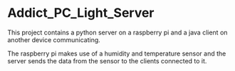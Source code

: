 # Addict_PC_Light_Server

This project contains a python server on a raspberry pi and a java client on another device communicating.

The raspberry pi makes use of a humidity and temperature sensor and the server sends the data from the sensor to the clients connected to it.
